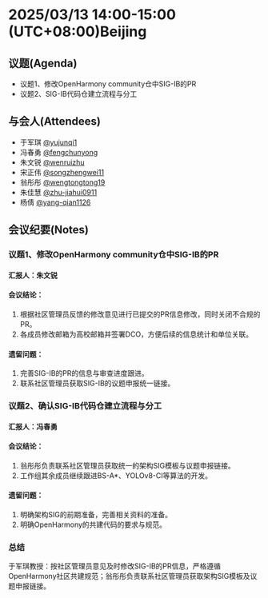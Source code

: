 # 2025/03/13 14:00-15:00 (UTC+08:00)Beijing

## 议题(Agenda)
- 议题1、修改OpenHarmony community仓中SIG-IB的PR
- 议题2、SIG-IB代码仓建立流程与分工

## 与会人(Attendees) 
- 于军琪 [@yujunqi1](https://gitee.com/yujunqi1)
- 冯春勇 [@fengchunyong](https://gitee.com/fengchunyong)
- 朱文锐 [@wenruizhu](https://gitee.com/wenruizhu)
- 宋正伟 [@songzhengwei11](https://gitee.com/songzhengwei11)
- 翁彤彤 [@wengtongtong19](https://gitee.com/wengtongtong19)
- 朱佳慧 [@zhu-jiahui0911](https://gitee.com/zhu-jiahui0911)
- 杨倩 [@yang-qian1126](https://gitee.com/yang-qian1126)

## 会议纪要(Notes)
### 议题1、修改OpenHarmony community仓中SIG-IB的PR
#### 汇报人：朱文锐
#### 会议结论：
1) 根据社区管理员反馈的修改意见进行已提交的PR信息修改，同时关闭不合规的PR。
2) 各成员修改邮箱为高校邮箱并签署DCO，方便后续的信息统计和单位关联。
#### 遗留问题：
1) 完善SIG-IB的PR的信息与审查进度跟进。
2) 联系社区管理员获取SIG-IB的议题申报统一链接。

### 议题2、确认SIG-IB代码仓建立流程与分工
#### 汇报人：冯春勇
#### 会议结论：
1) 翁彤彤负责联系社区管理员获取统一的架构SIG模板与议题申报链接。
2) 工作组其余成员继续跟进BS-A*、YOLOv8-CI等算法的开发。
#### 遗留问题：
1) 明确架构SIG的前期准备，完善相关资料的准备。
2) 明确OpenHarmony的共建代码的要求与规范。

### 总结
于军琪教授：按社区管理员意见及时修改SIG-IB的PR信息，严格遵循OpenHarmony社区共建规范；翁彤彤负责联系社区管理员获取架构SIG模板及议题申报链接。